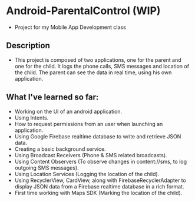 # Android-ParentalControl (WIP)
+ Project for my Mobile App Development class

## Description 
+ This project is composed of two applications, one for the parent and one for the child. It logs the phone calls, SMS messages and location of the child. The parent can see the data in real time, using his own application.

## What I've learned so far:
+ Working on the UI of an android application.
+ Using Intents.
+ How to request permissions from an user when launching an application.
+ Using Google Firebase realtime database to write and retrieve JSON data.
+ Creating a basic background service.
+ Using Broadcast Receivers (Phone & SMS related broadcasts).
+ Using Content Observers (To observe changes in content://sms, to log outgoing SMS messages).
+ Using Location Services (Logging the location of the child).
+ Using RecyclerView, CardView, along with FirebaseRecyclerAdapter to display JSON data from a Firebase realtime database in a rich format.
+ First time working with Maps SDK (Marking the location of the child).
